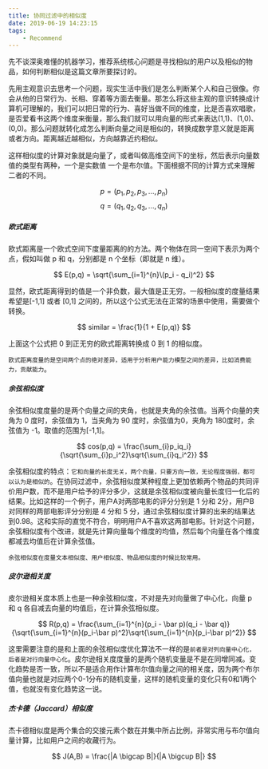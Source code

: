 ```yaml
---
title: 协同过滤中的相似度 
date: 2019-06-19 14:23:15
tags:
    - Recommend
---
```



<script type="text/javascript" src="http://cdn.mathjax.org/mathjax/latest/MathJax.js?config=default"></script>

先不谈深奥难懂的机器学习，推荐系统核心问题是寻找相似的用户以及相似的物品，如何判断相似是这篇文章所要探讨的。

先用主观意识去思考一个问题，现实生活中我们是怎么判断某个人和自己很像。你会从他的日常行为、长相、穿着等方面去衡量。那怎么将这些主观的意识转换成计算机可理解的，我们可以把日常的行为、喜好当做不同的维度，比是否喜欢唱歌，是否爱看书这两个维度来衡量，那么我们就可以用向量的形式来表达(1,1)、(1,0)、(0,0)。那么问题就转化成怎么判断向量之间是相似的，转换成数学意义就是距离或者方向。距离越近越相似，方向越靠近约相似。

这样相似度的计算对象就是向量了，或者叫做高维空间下的坐标，然后表示向量数值的类型有两种，一个是实数值 一个是布尔值。下面根据不同的计算方式来理解二者的不同。

$$  p = (p_1,p_2,p_3,...,p_n) $$
$$  q = (q_1,q_2,q_3,...,q_n) $$
##### 欧式距离
欧式距离是一个欧式空间下度量距离的的方法。两个物体在同一空间下表示为两个点，假如叫做 p 和 q，分别都是 n 个坐标（即就是 n 维）。

$$ E(p,q) = \sqrt{\sum_{i=1}^{n}\(p_i - q_i)^2} $$

显然，欧式距离得到的值是一个非负数，最大值是正无穷。一般相似度的度量结果希望是[-1,1] 或者 [0,1] 之间的，所以这个公式无法在正常的场景中使用，需要做个转换。

$$ similar = \frac{1}{1 + E(p,q)} $$

上面这个公式把 0 到正无穷的欧式距离转换成 0 到 1 的相似度。

`欧式距离度量的是空间两个点的绝对差异，适用于分析用户能力模型之间的差异，比如消费能力，贡献能力`。

##### 余弦相似度
余弦相似度度量的是两个向量之间的夹角，也就是夹角的余弦值。当两个向量的夹角为 0 度时，余弦值为 1，当夹角为 90 度时，余弦值为0，夹角为 180度时，余弦值为 -1。取值的范围为[-1,1]。

$$ cos(p,q) = \frac{\sum_{i}p_iq_i}{\sqrt{\sum_{i}p_i^2}\sqrt{\sum_{i}q_i^2}} $$

余弦相似度的特点：`它和向量的长度无关，两个向量，只要方向一致，无论程度强弱，都可以认为是相似的`。在协同过滤中，余弦相似度某种程度上更加依赖两个物品的共同评价用户数，而不是用户给予的评分多少，这就是余弦相似度被向量长度归一化后的结果。比如这样的一个例子，用户A对两部电影的评分分别是 1 分和 2分，用户B对同样的两部电影评分分别是 4 分和 5 分，通过余弦相似度计算的出来的结果达到0.98。这和实际的直觉不符合，明明用户A不喜欢这两部电影。针对这个问题，余弦相似度有个改进，就是先计算向量每个维度的均值，然后每个向量在各个维度都减去均值后在计算余弦值。 

`余弦相似度在度量文本相似度、用户相似度、物品相似度的时候比较常用。`

##### 皮尔逊相关度
皮尔逊相关度本质上也是一种余弦相似度，不对是先对向量做了中心化，向量 p 和 q 各自减去向量的均值后，在计算余弦相似度。

$$ R(p,q) = \frac{\sum_{i=1}^{n}(p_i - \bar p)(q_i - \bar q)}{\sqrt{\sum_{i=1}^{n}(p_i-\bar p)^2}\sqrt{\sum_{i=1}^{n}(p_i-\bar p)^2}} $$

这里需要注意的是和上面的余弦相似度优化算法不一样的是`前者是对列向量中心化，后者是对行向量中心化`。皮尔逊相关度度量的是两个随机变量是不是在同增同减。变化趋势是否一致，所以不是适合用作计算布尔值向量之间的相关度，因为两个布尔值向量也就是对应两个0-1分布的随机变量，这样的随机变量的变化只有0和1两个值，也就没有变化趋势这一说。

##### 杰卡德（Jaccard）相似度
杰卡德相似度是两个集合的交接元素个数在并集中所占比例，非常实用与布尔值向量计算，比如用户之间的收藏行为。

$$ J(A,B) = \frac{|A \bigcap B|}{|A \bigcup B|} $$
